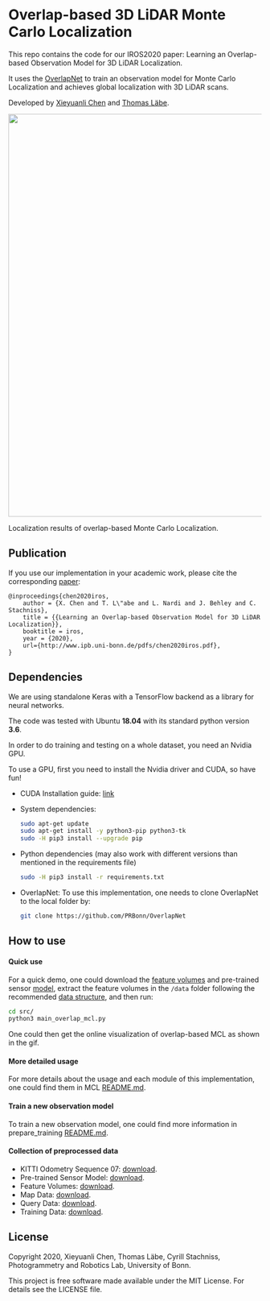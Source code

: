 # Overlap-based 3D LiDAR Monte Carlo Localization


This repo contains the code for our IROS2020 paper: Learning an Overlap-based Observation Model for 3D LiDAR Localization.
 
It uses the [OverlapNet](https://github.com/PRBonn/OverlapNet) to train an observation model for Monte Carlo Localization and achieves global localization with 3D LiDAR scans.

Developed by [Xieyuanli Chen](http://www.ipb.uni-bonn.de/people/xieyuanli-chen/) and [Thomas Läbe](https://www.ipb.uni-bonn.de/people/thomas-laebe/).


<img src="data/demo.gif" width="800">

Localization results of overlap-based Monte Carlo Localization.

## Publication
If you use our implementation in your academic work, please cite the corresponding [paper](http://www.ipb.uni-bonn.de/pdfs/chen2020iros.pdf):
    
	@inproceedings{chen2020iros,
		author = {X. Chen and T. L\"abe and L. Nardi and J. Behley and C. Stachniss},
		title = {{Learning an Overlap-based Observation Model for 3D LiDAR Localization}},
		booktitle = iros,
		year = {2020},
		url={http://www.ipb.uni-bonn.de/pdfs/chen2020iros.pdf},
	}

## Dependencies

We are using standalone Keras with a TensorFlow backend as a library for neural networks. 

The code was tested with Ubuntu **18.04** with its standard python version **3.6**.

In order to do training and testing on a whole dataset, you need an Nvidia GPU.

To use a GPU, first you need to install the Nvidia driver and CUDA, so have fun!

- CUDA Installation guide: [link](https://docs.nvidia.com/cuda/cuda-installation-guide-linux/index.html)

- System dependencies:

  ```bash
  sudo apt-get update 
  sudo apt-get install -y python3-pip python3-tk
  sudo -H pip3 install --upgrade pip
  ```

- Python dependencies (may also work with different versions than mentioned in the requirements file)

  ```bash
  sudo -H pip3 install -r requirements.txt
  ```

- OverlapNet: To use this implementation, one needs to clone OverlapNet to the local folder by:
  ```bash
  git clone https://github.com/PRBonn/OverlapNet
  ```

## How to use

#### Quick use
For a quick demo, one could download the [feature volumes](http://www.ipb.uni-bonn.de/html/projects/overlap_mcl/feature_volumes.zip) and pre-trained sensor [model](http://www.ipb.uni-bonn.de/html/projects/overlap_mcl/model.weight), extract the feature volumes in the `/data` folder following the recommended [data structure](data/README.md), and then run:
  ```bash
  cd src/
  python3 main_overlap_mcl.py
  ```
One could then get the online visualization of overlap-based MCL as shown in the gif.

#### More detailed usage
For more details about the usage and each module of this implementation, one could find them in MCL [README.md](src/README.md).

#### Train a new observation model
To train a new observation model, one could find more information in prepare_training [README.md](src/prepare_training/README.md).

#### Collection of preprocessed data
- KITTI Odometry Sequence 07: [download](http://www.ipb.uni-bonn.de/html/projects/overlap_mcl/kitti_07.zip).
- Pre-trained Sensor Model: [download](http://www.ipb.uni-bonn.de/html/projects/overlap_mcl/model.weight).
- Feature Volumes: [download](http://www.ipb.uni-bonn.de/html/projects/overlap_mcl/feature_volumes.zip).
- Map Data: [download](http://www.ipb.uni-bonn.de/html/projects/overlap_mcl/map.zip).
- Query Data: [download](http://www.ipb.uni-bonn.de/html/projects/overlap_mcl/query.zip).
- Training Data: [download](http://www.ipb.uni-bonn.de/html/projects/overlap_mcl/training.zip).

## License

Copyright 2020, Xieyuanli Chen, Thomas Läbe, Cyrill Stachniss, Photogrammetry and Robotics Lab, University of Bonn.

This project is free software made available under the MIT License. For details see the LICENSE file.


